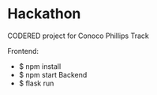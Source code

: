 # Hackathon
CODERED project for Conoco Phillips Track

Frontend:
- $ npm install
- $ npm start
Backend
- $ flask run
